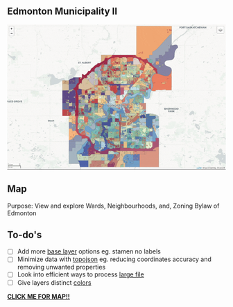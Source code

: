 ## Edmonton Municipality II
![](municipality-responsive.gif)<br/>
## Map
Purpose: View and explore Wards, Neighbourhoods, and, Zoning Bylaw of Edmonton

## To-do's
- [ ] Add more [base layer](http://leaflet-extras.github.io/leaflet-providers/preview/) options eg. stamen no labels
- [ ] Minimize data with [topojson](https://github.com/topojson/topojson) eg. reducing coordinates accuracy and removing unwanted properties
- [ ] Look into efficient ways to process [large file](https://stackoverflow.com/questions/4158102/loading-large-amount-of-data-into-memory-most-efficient-way-to-do-this)
- [ ] Give layers distinct [colors](https://bost.ocks.org/mike/leaflet/)

[**CLICK ME FOR MAP!!**](https://edmonton-open-data.github.io/Edmonton-Municipality-II/)


